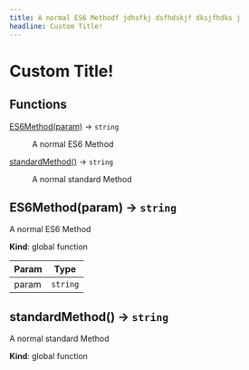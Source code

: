 ```yaml
---
title: A normal ES6 Methodf jdhsfkj dsfhdskjf dksjfhdks j
headline: Custom Title!
---
```


# Custom Title!

## Functions

<dl>
<dt><a href="#ES6Method">ES6Method(param)</a> ->  <code>string</code></dt>
<dd><p>A normal ES6 Method</p>
</dd>
<dt><a href="#standardMethod">standardMethod()</a> ->  <code>string</code></dt>
<dd><p>A normal standard Method</p>
</dd>
</dl>

<a name="ES6Method"></a>

## ES6Method(param) ->  <code>string</code>
A normal ES6 Method

**Kind**: global function  

| Param | Type |
| --- | --- |
| param | <code>string</code> | 

<a name="standardMethod"></a>

## standardMethod() ->  <code>string</code>
A normal standard Method

**Kind**: global function  
